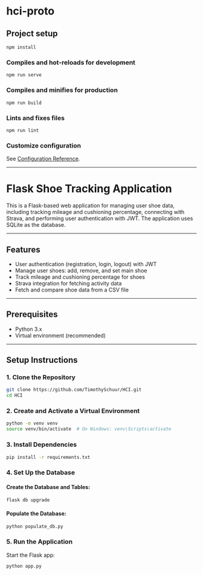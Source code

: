 # hci-proto

## Project setup
```
npm install
```

### Compiles and hot-reloads for development
```
npm run serve
```

### Compiles and minifies for production
```
npm run build
```

### Lints and fixes files
```
npm run lint
```

### Customize configuration
See [Configuration Reference](https://cli.vuejs.org/config/).

-----------------------------------------------
# Flask Shoe Tracking Application

This is a Flask-based web application for managing user shoe data, including tracking mileage and cushioning percentage, connecting with Strava, and performing user authentication with JWT. The application uses SQLite as the database.

---

## Features

- User authentication (registration, login, logout) with JWT
- Manage user shoes: add, remove, and set main shoe
- Track mileage and cushioning percentage for shoes
- Strava integration for fetching activity data
- Fetch and compare shoe data from a CSV file

---

## Prerequisites

- Python 3.x
- Virtual environment (recommended)

---

## Setup Instructions

### 1. Clone the Repository

```bash
git clone https://github.com/TimothySchuur/HCI.git
cd HCI
```

### 2. Create and Activate a Virtual Environment

```bash
python -m venv venv
source venv/bin/activate  # On Windows: venv\Scripts\activate
```

### 3. Install Dependencies

```bash
pip install -r requirements.txt
```

### 4. Set Up the Database

#### Create the Database and Tables:

```bash
flask db upgrade
```

#### Populate the Database:


```bash
python populate_db.py
```

### 5. Run the Application

Start the Flask app:

```bash
python app.py
```

<!-- Misschien moet je dit runnen:
flask db init                                                                    
flask db migrate -m "Initial migration"
flask db upgrade

Ipv alleen 
flask db upgrade -->